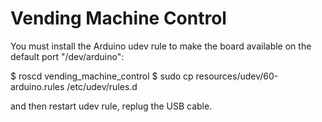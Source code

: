 
Vending Machine Control
=======================

You must install the Arduino udev rule to make the board available on the default port "/dev/arduino":

$ roscd vending_machine_control
$ sudo cp resources/udev/60-arduino.rules /etc/udev/rules.d

and then restart udev rule, replug the USB cable.
